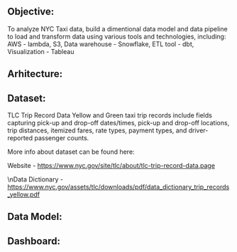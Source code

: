 ## Objective: 
To analyze NYC Taxi data, build a dimentional data model and data pipeline to load and transform data using various tools and technologies, including:
AWS - lambda, S3, 
Data warehouse - Snowflake, 
ETL tool - dbt, 
Visualization - Tableau

## Arhitecture:


## Dataset:
TLC Trip Record Data Yellow and Green taxi trip records include fields capturing pick-up and drop-off dates/times, pick-up and drop-off locations, trip distances, itemized fares, rate types, payment types, and driver-reported passenger counts.

More info about dataset can be found here:

Website - https://www.nyc.gov/site/tlc/about/tlc-trip-record-data.page

\nData Dictionary - https://www.nyc.gov/assets/tlc/downloads/pdf/data_dictionary_trip_records_yellow.pdf

## Data Model:


## Dashboard:
